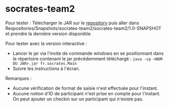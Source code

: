# socrates-team2

Pour tester : 
Télécharger le JAR sur le [repository](http://nexus-lacombe.westeurope.cloudapp.azure.com:8081/nexus/#welcome)
puis aller dans Respositories/Snapshots/socrates-team2/socrates-team2/1.0-SNAPSHOT et prendre la dernière version disponible.


Pour tester avec la version interactive : 
- Lancer le jar via l'invite de commande windows en se positionnant dans le répertoire contenant le jar précédemment téléchargé : `java -cp <NOM DU JAR>.jar fr.socrates.Main`
- Suivre les instructions à l'écran.
  
Remarques : 
- Aucune vérification de format de saisie n'est effectuée pour l'instant.
- Aucune notion d'ID de participant n'est prise en compte pour l'instant. On peut ajouter un checkin sur un participant qui n'existe pas.